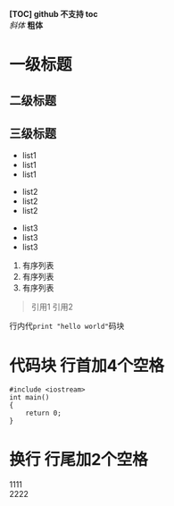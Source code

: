 **[TOC] github 不支持 toc**  
*斜体*
**粗体**
# 一级标题
## 二级标题
## 三级标题
* list1
* list1
* list1

+ list2
+ list2
+ list2

- list3
- list3
- list3

1. 有序列表
2. 有序列表
3. 有序列表

> 引用1
> 引用2

行内代`print "hello world"`码块

# 代码块 行首加4个空格
    #include <iostream>
    int main()
    {
		return 0;
	}
# 换行 行尾加2个空格
1111  
2222
